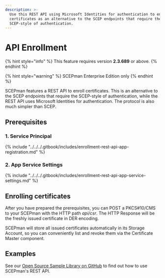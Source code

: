 ```yaml
---
description: >-
  Use this REST API using Microsoft Identities for authentication to enroll
  certificates as an alternative to the SCEP endpoints that require the
  SCEP-style of authentication.
---
```


# API Enrollment

{% hint style="info" %}
This feature requires version **2.3.689** or above.
{% endhint %}

{% hint style="warning" %}
SCEPman Enterprise Edition only
{% endhint %}

SCEPman features a REST API to enroll certificates. This is an alternative to the SCEP endpoints that require the SCEP-style of authentication, while the REST API uses Microsoft Identities for authentication. The protocol is also much simpler than SCEP.

## Prerequisites

### 1. Service Principal

{% include "../../../.gitbook/includes/enrollment-rest-api-app-registration.md" %}

### 2. App Service Settings

{% include "../../../.gitbook/includes/enrollment-rest-api-app-service-settings.md" %}



## Enrolling certificates

After you have prepared the prerequisites, you can POST a PKCS#10/CMS to your SCEPman with the HTTP path _api/csr_. The HTTP Response will be the freshly issued certificate in DER encoding.

SCEPman will store all issued certificates automatically in its Storage Account, so you can conveniently list and revoke them via the Certificate Master component.



## Examples

See our [Open Source Sample Library on GitHub](https://github.com/scepman/csr-request) to find out how to use SCEPman's REST API.

